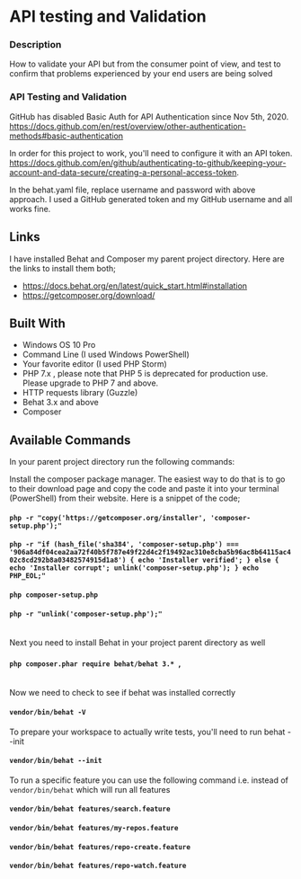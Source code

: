 <h1>API testing and Validation</h1>

### Description
<p>How to validate your API but from the consumer point of view, and test 
to confirm that problems experienced by your end users are being solved</p>

### API Testing and Validation

GitHub has disabled Basic Auth for API Authentication since Nov 5th, 2020.
https://docs.github.com/en/rest/overview/other-authentication-methods#basic-authentication

In order for this project to work, you'll need to configure it with an API token.
https://docs.github.com/en/github/authenticating-to-github/keeping-your-account-and-data-secure/creating-a-personal-access-token.

In the behat.yaml file, replace username and password with above approach.
I used a GitHub generated token and my GitHub username and all works fine.

## Links
I have installed Behat and Composer my parent project directory.
Here are the links to install them both;
- https://docs.behat.org/en/latest/quick_start.html#installation
- https://getcomposer.org/download/

## Built With

- Windows OS 10 Pro
- Command Line (I used Windows PowerShell)
- Your favorite editor (I used PHP Storm)
- PHP 7.x , please note that PHP 5 is deprecated for production use. Please upgrade to PHP 7 and above.
- HTTP requests library (Guzzle)
- Behat 3.x and above
- Composer

## Available Commands

In your parent project directory run the following commands:

Install the composer package manager. The easiest way to do that is to go to their
download page and copy the code and paste it into your terminal (PowerShell) from
their website. Here is a snippet of the code;

#### `php -r "copy('https://getcomposer.org/installer', 'composer-setup.php');"`
#### `php -r "if (hash_file('sha384', 'composer-setup.php') === '906a84df04cea2aa72f40b5f787e49f22d4c2f19492ac310e8cba5b96ac8b64115ac402c8cd292b8a03482574915d1a8') { echo 'Installer verified'; } else { echo 'Installer corrupt'; unlink('composer-setup.php'); } echo PHP_EOL;"`
#### `php composer-setup.php`
#### `php -r "unlink('composer-setup.php');"`

<br>
Next you need to install Behat in your project parent directory as well

#### `php composer.phar require behat/behat 3.* `,

<br>
Now we need to check to see if behat was installed correctly

#### `vendor/bin/behat -V`

To prepare your workspace to actually write tests, you'll need to run behat --init

#### `vendor/bin/behat --init`

To run a specific feature you can use the following command i.e. instead of `vendor/bin/behat` which
will run all features

 #### `vendor/bin/behat features/search.feature`
 #### `vendor/bin/behat features/my-repos.feature`
 #### `vendor/bin/behat features/repo-create.feature`
 #### `vendor/bin/behat features/repo-watch.feature`




